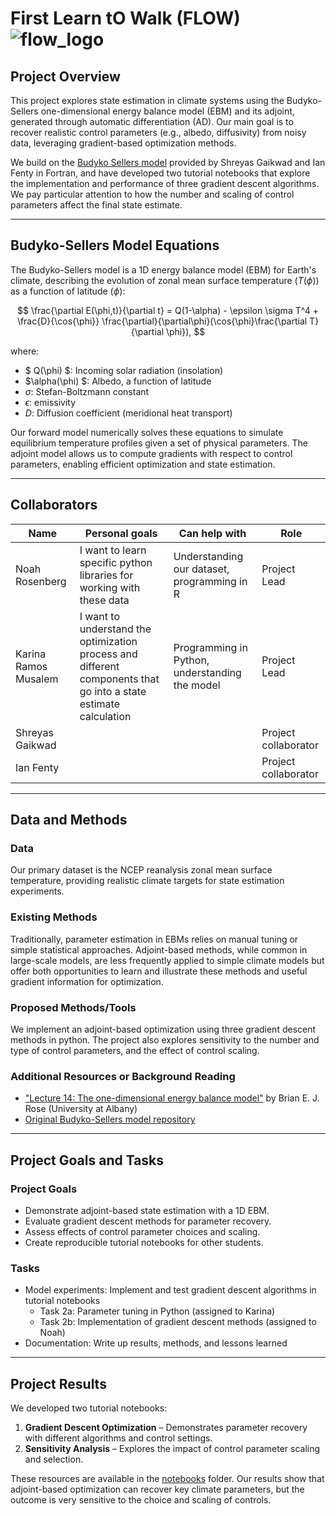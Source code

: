 # First Learn tO Walk (FLOW) ![flow_logo](https://github.com/user-attachments/assets/18df64de-6f91-4836-b0af-e913002029f6) 

## Project Overview

This project explores state estimation in climate systems using the Budyko-Sellers one-dimensional energy balance model (EBM) and its adjoint, generated through automatic differentiation (AD). Our main goal is to recover realistic control parameters (e.g., albedo, diffusivity) from noisy data, leveraging gradient-based optimization methods.

We build on the [Budyko Sellers model](https://github.com/Shreyas911/ESS25_AD) provided by Shreyas Gaikwad and Ian Fenty in Fortran, and have developed two tutorial notebooks that explore the implementation and performance of three gradient descent algorithms. We pay particular attention to how the number and scaling of control parameters affect the final state estimate.

---

## Budyko-Sellers Model Equations

The Budyko-Sellers model is a 1D energy balance model (EBM) for Earth's climate, describing the evolution of zonal mean surface temperature ($T(\phi)$) as a function of latitude ($\phi$):

$$
 \frac{\partial E(\phi,t)}{\partial t} = Q(1-\alpha) - \epsilon \sigma T^4 + \frac{D}{\cos{\phi}} \frac{\partial}{\partial\phi}(\cos{\phi}\frac{\partial T}{\partial \phi}),
$$

where:
- $ Q(\phi) $: Incoming solar radiation (insolation)
- $\alpha(\phi) $: Albedo, a function of latitude
- $\sigma$: Stefan-Boltzmann constant
- $\epsilon$: emissivity
- $D$: Diffusion coefficient (meridional heat transport)

Our forward model numerically solves these equations to simulate equilibrium temperature profiles given a set of physical parameters. The adjoint model allows us to compute gradients with respect to control parameters, enabling efficient optimization and state estimation.

---

## Collaborators

| Name                   | Personal goals                                                                  | Can help with                                        | Role                |
|------------------------|--------------------------------------------------------------------------------|------------------------------------------------------|---------------------|
| Noah Rosenberg         |  I want to learn specific python libraries for working with these data         | Understanding our dataset, programming in R          | Project Lead        |
| Karina Ramos Musalem   | I want to understand the optimization process and different components that go into a state estimate calculation | Programming in Python, understanding the model  | Project Lead        |
| Shreyas Gaikwad        |                               |            | Project collaborator|
| Ian Fenty              |                                         |                       | Project collaborator|

---

## Data and Methods

### Data

Our primary dataset is the NCEP reanalysis zonal mean surface temperature, providing realistic climate targets for state estimation experiments.

### Existing Methods

Traditionally, parameter estimation in EBMs relies on manual tuning or simple statistical approaches. Adjoint-based methods, while common in large-scale models, are less frequently applied to simple climate models but offer both opportunities to learn and illustrate these methods and useful gradient information for optimization.

### Proposed Methods/Tools

We implement an adjoint-based optimization using three gradient descent methods in python. The project also explores sensitivity to the number and type of control parameters, and the effect of control scaling. 

### Additional Resources or Background Reading

- ["Lecture 14: The one-dimensional energy balance model"](https://www.atmos.albany.edu/facstaff/brose/classes/ATM623_Spring2015/Notes/Lectures/Lecture14%20--%20Diffusive%20energy%20balance%20model.html) by Brian E. J. Rose (University at Albany)
- [Original Budyko-Sellers model repository](https://github.com/Shreyas911/ESS25_AD)

---

## Project Goals and Tasks

### Project Goals

* Demonstrate adjoint-based state estimation with a 1D EBM.
* Evaluate gradient descent methods for parameter recovery.
* Assess effects of control parameter choices and scaling.
* Create reproducible tutorial notebooks for other students.

### Tasks

* Model experiments: Implement and test gradient descent algorithms in tutorial notebooks
  * Task 2a: Parameter tuning in Python (assigned to Karina)
  * Task 2b: Implementation of gradient descent methods (assigned to Noah)
* Documentation: Write up results, methods, and lessons learned

---

## Project Results

We developed two tutorial notebooks:

1. **Gradient Descent Optimization** – Demonstrates parameter recovery with different algorithms and control settings.
2. **Sensitivity Analysis** – Explores the impact of control parameter scaling and selection.

These resources are available in the [notebooks](notebooks/) folder. Our results show that adjoint-based optimization can recover key climate parameters, but the outcome is very sensitive to the choice and scaling of controls.
